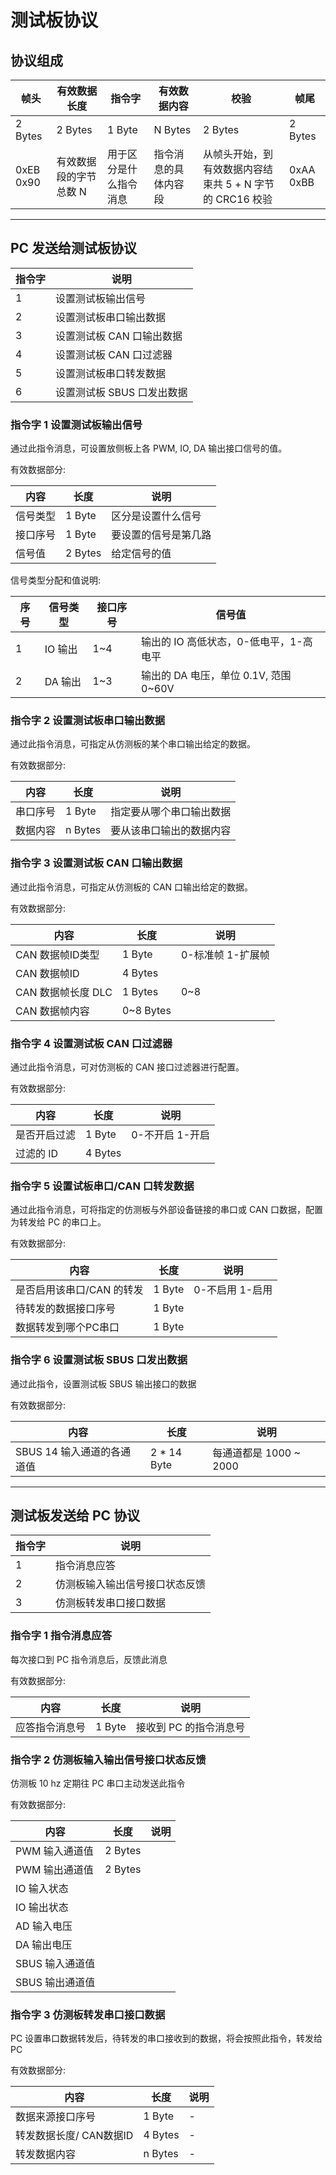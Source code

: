 # 测试板协议

## 协议组成
|帧头|有效数据长度|指令字|有效数据内容|校验|帧尾|
|-|-|-|-|-|-|
|2 Bytes|2 Bytes| 1 Byte| N Bytes | 2 Bytes| 2 Bytes|
|0xEB 0x90|有效数据段的字节总数 N|用于区分是什么指令消息|指令消息的具体内容段|从帧头开始，到有效数据内容结束共 5 + N 字节的 CRC16 校验| 0xAA 0xBB|
---

## PC 发送给测试板协议
|指令字|说明|
|-|-|
|1|设置测试板输出信号|
|2|设置测试板串口输出数据|
|3|设置测试板 CAN 口输出数据|
|4|设置测试板 CAN 口过滤器|
|5|设置测试板串口转发数据|
|6|设置测试板 SBUS 口发出数据|


### 指令字 1 设置测试板输出信号
通过此指令消息，可设置放侧板上各 PWM, IO, DA 输出接口信号的值。

有效数据部分: 

|内容|长度|说明|
|-|-|-|
|信号类型|1 Byte|区分是设置什么信号|
|接口序号|1 Byte|要设置的信号是第几路|
|信号值|2 Bytes|给定信号的值|

信号类型分配和值说明: 

|序号|信号类型|接口序号|信号值|
|-|-|-|-|
|1|IO 输出|1~4|输出的 IO 高低状态，0-低电平，1-高电平|
|2|DA 输出|1~3|输出的 DA 电压，单位 0.1V, 范围 0~60V|

### 指令字 2 设置测试板串口输出数据
通过此指令消息，可指定从仿测板的某个串口输出给定的数据。

有效数据部分: 

|内容|长度|说明|
|-|-|-|
|串口序号|1 Byte|指定要从哪个串口输出数据|
|数据内容|n Bytes|要从该串口输出的数据内容|

### 指令字 3 设置测试板 CAN 口输出数据
通过此指令消息，可指定从仿测板的 CAN 口输出给定的数据。

有效数据部分: 

|内容|长度|说明|
|-|-|-|
|CAN 数据帧ID类型|1 Byte|0-标准帧 1-扩展帧|
|CAN 数据帧ID|4 Bytes||
|CAN 数据帧长度 DLC| 1 Bytes|0~8|
|CAN 数据帧内容|0~8 Bytes|

### 指令字 4 设置测试板 CAN 口过滤器
通过此指令消息，可对仿测板的 CAN 接口过滤器进行配置。

有效数据部分: 

|内容|长度|说明|
|-|-|-|
|是否开启过滤| 1 Byte| 0-不开启 1-开启|
|过滤的 ID | 4 Bytes||

### 指令字 5 设置试板串口/CAN 口转发数据
通过此指令消息，可将指定的仿测板与外部设备链接的串口或 CAN 口数据，配置为转发给 PC 的串口上。

有效数据部分: 

|内容|长度|说明|
|-|-|-|
|是否启用该串口/CAN 的转发|1 Byte|0-不启用 1-启用|
|待转发的数据接口序号|1 Byte||
|数据转发到哪个PC串口|1 Byte||

### 指令字 6 设置测试板 SBUS 口发出数据
通过此指令，设置测试板 SBUS 输出接口的数据

有效数据部分: 

|内容|长度|说明|
|-|-|-|
|SBUS 14 输入通道的各通道值|2 * 14 Byte|每通道都是 1000 ~ 2000|


---

## 测试板发送给 PC 协议
|指令字|说明|
|-|-|
|1|指令消息应答|
|2|仿测板输入输出信号接口状态反馈|
|3|仿测板转发串口接口数据|

### 指令字 1 指令消息应答
每次接口到 PC 指令消息后，反馈此消息

有效数据部分: 

|内容|长度|说明|
|-|-|-|
|应答指令消息号|1 Byte|接收到 PC 的指令消息号|

### 指令字 2 仿测板输入输出信号接口状态反馈
仿测板 10 hz 定期往 PC 串口主动发送此指令

有效数据部分:

|内容|长度|说明|
|-|-|-|
|PWM 输入通道值|2 Bytes||
|PWM 输出通道值|2 Bytes||
|IO 输入状态|||
|IO 输出状态|||
|AD 输入电压|||
|DA 输出电压|||
|SBUS 输入通道值|||
|SBUS 输出通道值|||

### 指令字 3 仿测板转发串口接口数据
PC 设置串口数据转发后，待转发的串口接收到的数据，将会按照此指令，转发给 PC

有效数据部分:

|内容|长度|说明|
|-|-|-|
|数据来源接口序号|1 Byte|-|
|转发数据长度/ CAN数据ID|4 Bytes|-|
|转发数据内容|n Bytes|-|
